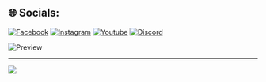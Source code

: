 
## 🌐 Socials:
[![Facebook](https://img.shields.io/badge/Facebook-%231877F2.svg?logo=Facebook&logoColor=white)](http://fb.com/sudlit.w/)
[![Instagram](https://img.shields.io/badge/Instagram-%23E4405F.svg?logo=Instagram&logoColor=white)](https://instagram.com/sudlit_) 
[![Youtube](https://img.shields.io/badge/YouTube-FF0000?logo=youtube&logoColor=white)](https://www.youtube.com/channel/UCagWA7_fcmkqejoyPnTd8NA/videos) 
[![Discord](https://img.shields.io/badge/Discord%20:%20sudlit%239279-%237289DA.svg?logo=discord&logoColor=white)](#)

![Preview](https://i.pinimg.com/originals/cb/59/e1/cb59e1a7bc188a8c1aacd2ea05622777.gif)

---
![](https://komarev.com/ghpvc/?username=sudlit&color=green)
